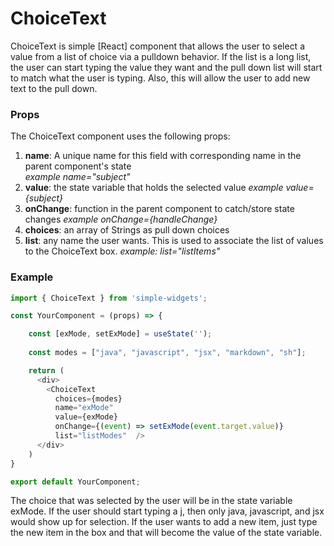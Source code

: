 # ChoiceText

ChoiceText is simple [React] component that allows the user to select a value from a list of choice via a pulldown behavior.  If the list is a long list, the user can start typing the value they want and the pull down list will start to match what the user is typing.  Also, this will allow the user to add new text to the pull down.

### Props
The ChoiceText component uses the following props:

1.  **name**: A unique name for this field with corresponding name in the parent component's state    
    _example name="subject"_
2.  **value**: the state variable that holds the selected value 
    _example value={subject}_
3.  **onChange**: function in the parent component to catch/store state changes 
    _example onChange={handleChange}_
4.  **choices**: an array of Strings as pull down choices
5.  **list**: any name the user wants.  This is used to associate the list of values to the ChoiceText box.
    _example: list="listItems"_

### Example
```javascript
import { ChoiceText } from 'simple-widgets';

const YourComponent = (props) => {

    const [exMode, setExMode] = useState('');
    
    const modes = ["java", "javascript", "jsx", "markdown", "sh"];  

    return (
      <div>
        <ChoiceText 
          choices={modes} 
          name="exMode" 
          value={exMode} 
          onChange={(event) => setExMode(event.target.value)}
          list="listModes"  />
      </div>
    )
}

export default YourComponent;
```

The choice that was selected by the user will be in the state variable exMode.  If the user should start typing a j, then only java, javascript, and jsx would show up for selection.  If the user wants to add a new item, just type the new item in the box and that will become the value of the state variable.


